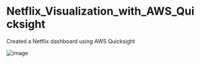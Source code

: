 # Netflix_Visualization_with_AWS_Quicksight
Created a Netflix dashboard using AWS Quicksight

![image](https://github.com/user-attachments/assets/a84cac28-0d25-4e92-99f1-f9110146223d)
